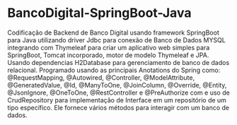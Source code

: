 # BancoDigital-SpringBoot-Java

Codificação de Backend de Banco Digital usando framework SpringBoot para Java utilizando driver Jdbc para conexão de Banco de Dados MYSQL integrando com Thymeleaf
para criar um aplicativo web simples para SpringBoot, Tomcat incorporado, motor de modelo Thymeleaf e JPA. Usando dependencias H2Database para gerenciamento de banco de dados 
relacional. Programado usando as principais Anotations do Spring como: @RequestMapping, @Autowired, @Controller, @ModelAttribute, @GeneratedValue, @Id, @ManyToOne, @JoinColumn,
@Override, @Entity, @JsonIgnore, @OneToOne, @RestController e @PreAuthorize com e uso de CrudRepository para implementação de Interface em um repositório de um tipo 
específico. Ele fornece vários métodos para interagir com um banco de dados.
